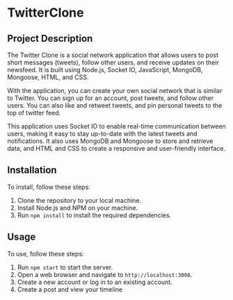 # TwitterClone

## Project Description

The Twitter Clone is a social network application that allows users to post short messages (tweets), follow other users, and receive updates on their newsfeed. It is built using Node.js, Socket IO, JavaScript, MongoDB, Mongoose, HTML, and CSS.

With the application, you can create your own social network that is similar to Twitter. You can sign up for an account, post tweets, and follow other users. You can also like and retweet tweets, and pin personal tweets to the top of twitter feed.

This application uses Socket IO to enable real-time communication between users, making it easy to stay up-to-date with the latest tweets and notifications. It also uses MongoDB and Mongoose to store and retrieve data, and HTML and CSS to create a responsive and user-friendly interface.

## Installation

To install, follow these steps:

1. Clone the repository to your local machine.
2. Install Node.js and NPM on your machine.
3. Run `npm install` to install the required dependencies.

## Usage

To use, follow these steps:

1. Run `npm start` to start the server.
2. Open a web browser and navigate to `http://localhost:3008`.
3. Create a new account or log in to an existing account.
4. Create a post and view your timeline

